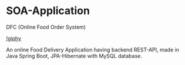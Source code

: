 # SOA-Application
DFC (Online Food Order System)

[!giphy](https://github.com/nitali-08/SOA-Application/assets/97014713/2eef5a6a-2ac1-4def-8b8e-c5ac34655e3c)

An online Food Delivery Application having backend REST-API, made in Java Spring Boot, JPA-Hibernate with MySQL database.
